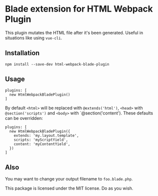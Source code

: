 # Blade extension for HTML Webpack Plugin

This plugin mutates the HTML file after it's been generated. Useful in situations like using `vue-cli`.

## Installation

```
npm install --save-dev html-webpack-blade-plugin
```

## Usage

```
plugins: [
  new HtmlWebpackBladePlugin()
]
```

By default `<html>` will be replaced with `@extends('html')`, `<head>` with `@section('scripts')` and `<body>` with `@section('content'). These defaults can be overridden:

```
plugins: [
  new HtmlWebpackBladePlugin({
    extends: 'my.layout.template',
    scripts: 'myScriptYield',
    content: 'myContentYield',
  })
]
```

## Also

You may want to change your output filename to `foo.blade.php`.

This package is licensed under the MIT license. Do as you wish.
